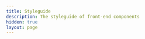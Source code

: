 ```yaml
---
title: Styleguide
description: The styleguide of front-end components
hidden: true
layout: page
---
```


